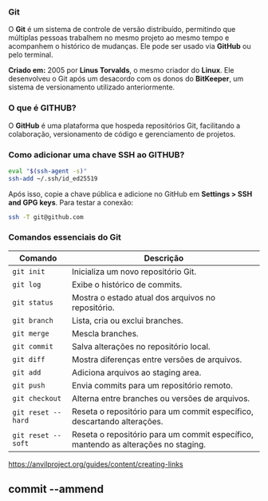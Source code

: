 ### Git
  O **Git** é um sistema de controle de versão distribuído, permitindo que múltiplas pessoas trabalhem no mesmo projeto ao mesmo tempo e acompanhem o histórico de mudanças. Ele pode ser usado via **GitHub** ou pelo terminal.

  **Criado em:** 2005 por **Linus Torvalds**, o mesmo criador do **Linux**. Ele desenvolveu o Git após um desacordo com os donos do **BitKeeper**, um sistema de versionamento utilizado anteriormente.

  ###  O que é GITHUB?
  O **GitHub** é uma plataforma que hospeda repositórios Git, facilitando a colaboração, versionamento de código e gerenciamento de projetos.

  ###  Como adicionar uma chave SSH ao GITHUB?
  ```bash
  eval "$(ssh-agent -s)"
  ssh-add ~/.ssh/id_ed25519
  ```
  Após isso, copie a chave pública e adicione no GitHub em **Settings > SSH and GPG keys**.
  Para testar a conexão:
  ```bash
  ssh -T git@github.com
  ```

  ###  Comandos essenciais do Git

  | Comando | Descrição |
  |---------|-------------|
  | `git init` | Inicializa um novo repositório Git. |
  | `git log` | Exibe o histórico de commits. |
  | `git status` | Mostra o estado atual dos arquivos no repositório. |
  | `git branch` | Lista, cria ou exclui branches. |
  | `git merge` | Mescla branches. |
  | `git commit` | Salva alterações no repositório local. |
  | `git diff` | Mostra diferenças entre versões de arquivos. |
  | `git add` | Adiciona arquivos ao staging area. |
  | `git push` | Envia commits para um repositório remoto. |
  | `git checkout` | Alterna entre branches ou versões de arquivos. |
  | `git reset --hard` | Reseta o repositório para um commit específico, descartando alterações. |
  | `git reset --soft` | Reseta o repositório para um commit específico, mantendo as alterações no staging. |

  https://anvilproject.org/guides/content/creating-links

  commit --ammend
  ---
